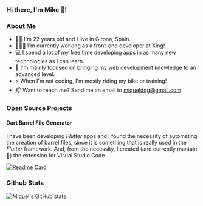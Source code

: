 ### Hi there, I'm Mike 👋!

### About Me
- 👦🏻 I'm 22 years old and I live in Girona, Spain.
- 👨🏻‍💻 I'm currently working as a front-end developer at Xing!
- 💻 I spend a lot of my free time developing apps in as many new technologies as I can learn.
- 🎯 I'm mainly focused on bringing my web development knowledge to an advanced level.
- ⚡ When I'm not coding, I'm mostly riding my bike or training!
- 📫 Want to reach me? Send me an email to miquelddg@gmail.com

### Open Source Projects

#### Dart Barrel File Generator

I have been developing _Flutter_ apps and I found the necessity of automating the creation of barrel files, since it is something that is really used in the _Flutter_ framework. And, from the necessity, I created (and currently mantain 👷) the extension for Visual Studio Code.

[![Readme Card](https://github-readme-stats.vercel.app/api/pin/?username=mikededo&repo=dartBarrelFileGenerator)](https://github.com/mikededo/dartBarrelFileGenerator)

### Github Stats

![Miquel's GitHub stats](https://github-readme-stats.vercel.app/api?username=mikededo&show_icons=true)
